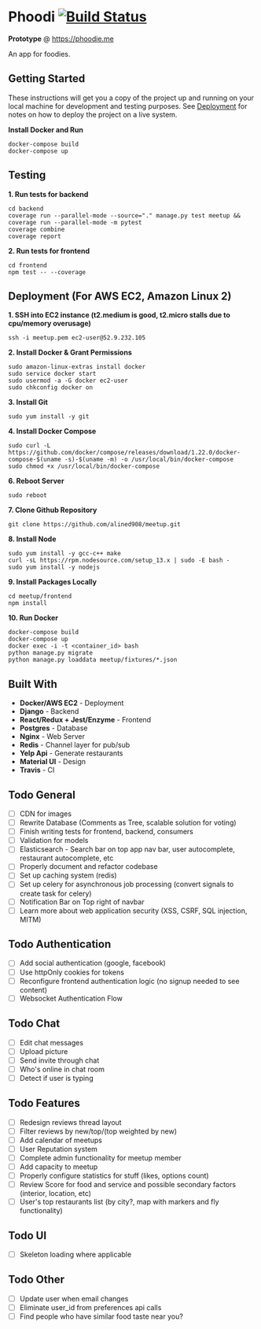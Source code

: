 # Phoodi [![Build Status](https://travis-ci.com/alined908/phoodi.svg?token=PvKqjKHMMeoZSCY5YeNS&branch=master)](https://travis-ci.com/github/alined908/phoodi)
**Prototype** @ https://phoodie.me

An app for foodies.

## Getting Started
These instructions will get you a copy of the project up and running on your local machine for development and testing purposes. See [Deployment](#deployment) for notes on how to deploy the project on a live system.

**Install Docker and Run**
```
docker-compose build
docker-compose up
```

## Testing
**1. Run tests for backend**
```
cd backend
coverage run --parallel-mode --source="." manage.py test meetup && coverage run --parallel-mode -m pytest
coverage combine
coverage report
```
**2. Run tests for frontend**
```
cd frontend
npm test -- --coverage
```

## Deployment (For AWS EC2, Amazon Linux 2)
**1. SSH into EC2 instance (t2.medium is good, t2.micro stalls due to cpu/memory overusage)**
``` 
ssh -i meetup.pem ec2-user@52.9.232.105
```
**2. Install Docker & Grant Permissions**
```
sudo amazon-linux-extras install docker
sudo service docker start
sudo usermod -a -G docker ec2-user
sudo chkconfig docker on
```
**3. Install Git**
```
sudo yum install -y git
```
**4. Install Docker Compose**
```
sudo curl -L https://github.com/docker/compose/releases/download/1.22.0/docker-compose-$(uname -s)-$(uname -m) -o /usr/local/bin/docker-compose
sudo chmod +x /usr/local/bin/docker-compose
```
**6. Reboot Server**
```
sudo reboot
```
**7. Clone Github Repository** 
```
git clone https://github.com/alined908/meetup.git
```
**8. Install Node**
```
sudo yum install -y gcc-c++ make
curl -sL https://rpm.nodesource.com/setup_13.x | sudo -E bash -
sudo yum install -y nodejs
```
**9. Install Packages Locally**
```
cd meetup/frontend
npm install
```
**10. Run Docker**
```
docker-compose build
docker-compose up
docker exec -i -t <container_id> bash
python manage.py migrate
python manage.py loaddata meetup/fixtures/*.json
```

## Built With

* **Docker/AWS EC2** - Deployment
* **Django** - Backend
* **React/Redux + Jest/Enzyme** - Frontend
* **Postgres** - Database
* **Nginx** - Web Server
* **Redis** - Channel layer for pub/sub
* **Yelp Api** - Generate restaurants
* **Material UI** - Design
* **Travis** - CI

## Todo General
- [ ] CDN for images
- [ ] Rewrite Database (Comments as Tree, scalable solution for voting)
- [ ] Finish writing tests for frontend, backend, consumers
- [ ] Validation for models
- [ ] Elasticsearch - Search bar on top app nav bar, user autocomplete, restaurant autocomplete, etc
- [ ] Properly document and refactor codebase
- [ ] Set up caching system (redis)
- [ ] Set up celery for asynchronous job processing (convert signals to create task for celery)
- [ ] Notification Bar on Top right of navbar
- [ ] Learn more about web application security (XSS, CSRF, SQL injection, MITM)

## Todo Authentication
- [ ] Add social authentication (google, facebook)
- [ ] Use httpOnly cookies for tokens
- [ ] Reconfigure frontend authentication logic (no signup needed to see content)
- [ ] Websocket Authentication Flow

## Todo Chat
- [ ] Edit chat messages
- [ ] Upload picture
- [ ] Send invite through chat
- [ ] Who's online in chat room
- [ ] Detect if user is typing

## Todo Features
- [ ] Redesign reviews thread layout
- [ ] Filter reviews by new/top/(top weighted by new) 
- [ ] Add calendar of meetups
- [ ] User Reputation system
- [ ] Complete admin functionality for meetup member
- [ ] Add capacity to meetup
- [ ] Properly configure statistics for stuff (likes, options count)
- [ ] Review Score for food and service and possible secondary factors (interior, location, etc)
- [ ] User's top restaurants list (by city?, map with markers and fly functionality)

## Todo UI
- [ ] Skeleton loading where applicable

## Todo Other
- [ ] Update user when email changes
- [ ] Eliminate user_id from preferences api calls
- [ ] Find people who have similar food taste near you?